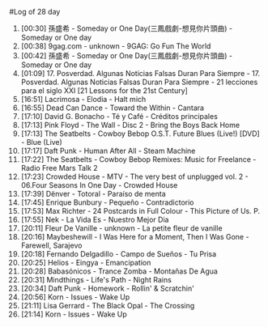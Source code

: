 #Log of 28 day

1. [00:30] 孫盛希 - Someday or One Day(三鳳戲劇-想見你片頭曲) - Someday or One day
1. [00:38] 9gag.com - unknown - 9GAG: Go Fun The World
1. [00:42] 孫盛希 - Someday or One Day(三鳳戲劇-想見你片頭曲) - Someday or One day
1. [01:09] 17. Posverdad. Algunas Noticias Falsas Duran Para Siempre - 17. Posverdad. Algunas Noticias Falsas Duran Para Siempre - 21 lecciones para el siglo XXI [21 Lessons for the 21st Century]
1. [16:51] Lacrimosa - Elodia - Halt mich
1. [16:55] Dead Can Dance - Toward the Within - Cantara
1. [17:10] David G. Bonacho - Té y Café - Créditos principales
1. [17:13] Pink Floyd - The Wall - Disc 2 - Bring the Boys Back Home
1. [17:13] The Seatbelts - Cowboy Bebop O.S.T. Future Blues (Live!) [DVD] - Blue (Live)
1. [17:17] Daft Punk - Human After All - Steam Machine
1. [17:22] The Seatbelts - Cowboy Bebop Remixes: Music for Freelance - Radio Free Mars Talk 2
1. [17:23] Crowded House - MTV - The very best of unplugged vol. 2 - 06.Four Seasons In One Day - Crowded House
1. [17:39] Dënver - Totoral - Paraíso de menta
1. [17:45] Enrique Bunbury - Pequeño - Contradictorio
1. [17:53] Max Richter - 24 Postcards in Full Colour - This Picture of Us. P.
1. [17:55] Nek - La Vida Es - Nuestro Mejor Dia
1. [20:11] Fleur De Vanille - unknown - La petite fleur de vanille
1. [20:16] Maybeshewill - I Was Here for a Moment, Then I Was Gone - Farewell, Sarajevo
1. [20:18] Fernando Delgadillo - Campo de Sueños - Tu Prisa
1. [20:25] Helios - Eingya - Emancipation
1. [20:28] Babasónicos - Trance Zomba - Montañas De Agua
1. [20:31] Mindthings - Life's Path - Night Rains
1. [20:34] Daft Punk - Homework - Rollin' & Scratchin'
1. [20:56] Korn - Issues - Wake Up
1. [21:11] Lisa Gerrard - The Black Opal - The Crossing
1. [21:14] Korn - Issues - Wake Up
